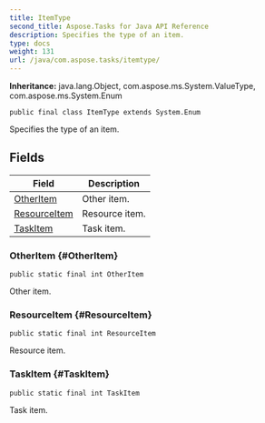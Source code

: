 ```yaml
---
title: ItemType
second_title: Aspose.Tasks for Java API Reference
description: Specifies the type of an item.
type: docs
weight: 131
url: /java/com.aspose.tasks/itemtype/
---
```


**Inheritance:**
java.lang.Object, com.aspose.ms.System.ValueType, com.aspose.ms.System.Enum
```
public final class ItemType extends System.Enum
```

Specifies the type of an item.
## Fields

| Field | Description |
| --- | --- |
| [OtherItem](#OtherItem) | Other item. |
| [ResourceItem](#ResourceItem) | Resource item. |
| [TaskItem](#TaskItem) | Task item. |
### OtherItem {#OtherItem}
```
public static final int OtherItem
```


Other item.

### ResourceItem {#ResourceItem}
```
public static final int ResourceItem
```


Resource item.

### TaskItem {#TaskItem}
```
public static final int TaskItem
```


Task item.

